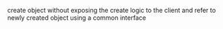 create object without exposing the create logic 
to the client and refer to newly created object
using a common interface